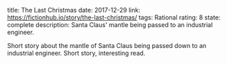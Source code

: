 title: The Last Christmas
date: 2017-12-29
link: https://fictionhub.io/story/the-last-christmas/
tags: Rational
rating: 8
state: complete
description: Santa Claus' mantle being passed to an industrial engineer.

Short story about the mantle of Santa Claus being passed down to an industrial
engineer. Short story, interesting read.
